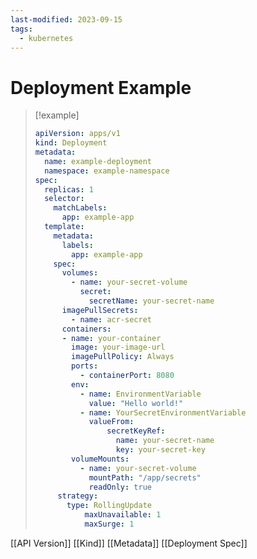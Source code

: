 ```yaml
---
last-modified: 2023-09-15
tags:
  - kubernetes
---
```

# Deployment Example

> [!example]
> 
>```yaml
>apiVersion: apps/v1
>kind: Deployment
>metadata:
> 	name: example-deployment
> 	namespace: example-namespace
> spec:
>   replicas: 1
>   selector:
>     matchLabels:
>       app: example-app
>   template:
>     metadata:
>       labels:
>         app: example-app
>     spec:
>       volumes:
>         - name: your-secret-volume
>           secret:
>             secretName: your-secret-name
>       imagePullSecrets:
>         - name: acr-secret
>       containers:
>       - name: your-container
>         image: your-image-url
>         imagePullPolicy: Always
>         ports:
>           - containerPort: 8080
>         env:
>           - name: EnvironmentVariable
>             value: "Hello world!"
>           - name: YourSecretEnvironmentVariable
>             valueFrom:
>                 secretKeyRef:
>                   name: your-secret-name 
>                   key: your-secret-key
>         volumeMounts:
>           - name: your-secret-volume
>             mountPath: "/app/secrets"
>             readOnly: true
>      strategy:
> 	     type: RollingUpdate
> 		     maxUnavailable: 1
> 		     maxSurge: 1
> ```

[[API Version]]
[[Kind]]
[[Metadata]]
[[Deployment Spec]]